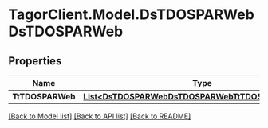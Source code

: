 # TagorClient.Model.DsTDOSPARWebDsTDOSPARWeb

## Properties

Name | Type | Description | Notes
------------ | ------------- | ------------- | -------------
**TtTDOSPARWeb** | [**List&lt;DsTDOSPARWebDsTDOSPARWebTtTDOSPARWebInner&gt;**](DsTDOSPARWebDsTDOSPARWebTtTDOSPARWebInner.md) |  | [optional] 

[[Back to Model list]](../README.md#documentation-for-models) [[Back to API list]](../README.md#documentation-for-api-endpoints) [[Back to README]](../README.md)

